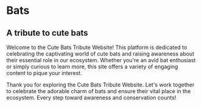 # Bats
## A tribute to cute bats

Welcome to the Cute Bats Tribute Website! This platform is dedicated to celebrating the captivating world of cute bats and raising awareness about their essential role in our ecosystem. Whether you're an avid bat enthusiast or simply curious to learn more, this site offers a variety of engaging content to pique your interest.

Thank you for exploring the Cute Bats Tribute Website. Let's work together to celebrate the adorable charm of bats and ensure their vital place in the ecosystem. Every step toward awareness and conservation counts!
